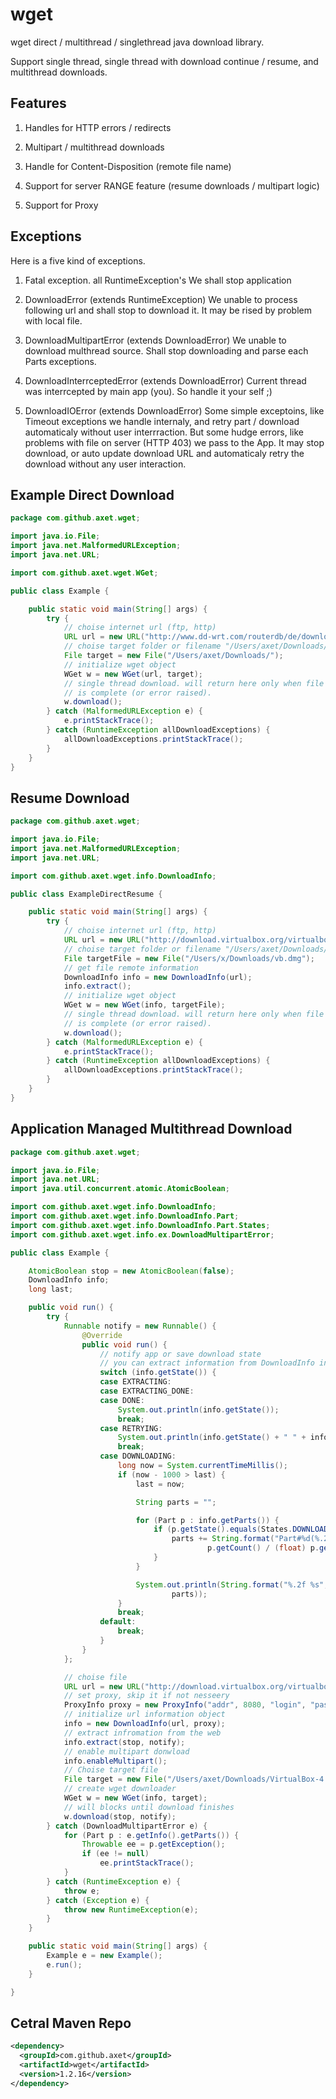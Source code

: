 # wget

wget direct / multithread / singlethread java download library.

Support single thread, single thread with download continue / resume, and multithread downloads.

## Features

1) Handles for HTTP errors / redirects

2) Multipart / multithread downloads

3) Handle for Content-Disposition (remote file name)

4) Support for server RANGE feature (resume downloads / multipart logic)

5) Support for Proxy

## Exceptions

Here is a five kind of exceptions.

1) Fatal exception. all RuntimeException's
  We shall stop application

2) DownloadError (extends RuntimeException)
  We unable to process following url and shall stop to download it. It may be rised by problem with local file.

3) DownloadMultipartError (extends DownloadError)
  We unable to download multhread source. Shall stop downloading and parse each Parts exceptions.

4) DownloadInterrceptedError (extends DownloadError)
  Current thread was interrcepted by main app (you). So handle it your self ;)
  
5) DownloadIOError (extends DownloadError)
  Some simple exceptoins, like Timeout exceptions we handle internaly, and retry part / download automaticaly without
  user interrraction. But some hudge errors, like problems with file on server (HTTP 403) we pass to the App.
  It may stop download, or auto update download URL and automaticaly retry the download without any user interaction.


## Example Direct Download

```java
package com.github.axet.wget;

import java.io.File;
import java.net.MalformedURLException;
import java.net.URL;

import com.github.axet.wget.WGet;

public class Example {

    public static void main(String[] args) {
        try {
            // choise internet url (ftp, http)
            URL url = new URL("http://www.dd-wrt.com/routerdb/de/download/D-Link/DIR-300/A1/ap61.ram/2049");
            // choise target folder or filename "/Users/axet/Downloads/ap61.ram"
            File target = new File("/Users/axet/Downloads/");
            // initialize wget object
            WGet w = new WGet(url, target);
            // single thread download. will return here only when file download
            // is complete (or error raised).
            w.download();
        } catch (MalformedURLException e) {
            e.printStackTrace();
        } catch (RuntimeException allDownloadExceptions) {
            allDownloadExceptions.printStackTrace();
        }
    }
}
```

## Resume Download

```java
package com.github.axet.wget;

import java.io.File;
import java.net.MalformedURLException;
import java.net.URL;

import com.github.axet.wget.info.DownloadInfo;

public class ExampleDirectResume {

    public static void main(String[] args) {
        try {
            // choise internet url (ftp, http)
            URL url = new URL("http://download.virtualbox.org/virtualbox/4.3.28/VirtualBox-4.3.28-100309-OSX.dmg");
            // choise target folder or filename "/Users/axet/Downloads/ap61.ram"
            File targetFile = new File("/Users/x/Downloads/vb.dmg");
            // get file remote information
            DownloadInfo info = new DownloadInfo(url);
            info.extract();
            // initialize wget object
            WGet w = new WGet(info, targetFile);
            // single thread download. will return here only when file download
            // is complete (or error raised).
            w.download();
        } catch (MalformedURLException e) {
            e.printStackTrace();
        } catch (RuntimeException allDownloadExceptions) {
            allDownloadExceptions.printStackTrace();
        }
    }
}
```

## Application Managed Multithread Download

```java
package com.github.axet.wget;

import java.io.File;
import java.net.URL;
import java.util.concurrent.atomic.AtomicBoolean;

import com.github.axet.wget.info.DownloadInfo;
import com.github.axet.wget.info.DownloadInfo.Part;
import com.github.axet.wget.info.DownloadInfo.Part.States;
import com.github.axet.wget.info.ex.DownloadMultipartError;

public class Example {

    AtomicBoolean stop = new AtomicBoolean(false);
    DownloadInfo info;
    long last;

    public void run() {
        try {
            Runnable notify = new Runnable() {
                @Override
                public void run() {
                    // notify app or save download state
                    // you can extract information from DownloadInfo info;
                    switch (info.getState()) {
                    case EXTRACTING:
                    case EXTRACTING_DONE:
                    case DONE:
                        System.out.println(info.getState());
                        break;
                    case RETRYING:
                        System.out.println(info.getState() + " " + info.getDelay());
                        break;
                    case DOWNLOADING:
                        long now = System.currentTimeMillis();
                        if (now - 1000 > last) {
                            last = now;

                            String parts = "";

                            for (Part p : info.getParts()) {
                                if (p.getState().equals(States.DOWNLOADING)) {
                                    parts += String.format("Part#%d(%.2f) ", p.getNumber(),
                                            p.getCount() / (float) p.getLength());
                                }
                            }

                            System.out.println(String.format("%.2f %s", info.getCount() / (float) info.getLength(),
                                    parts));
                        }
                        break;
                    default:
                        break;
                    }
                }
            };

            // choise file
            URL url = new URL("http://download.virtualbox.org/virtualbox/4.2.4/VirtualBox-4.2.4-81684-OSX.dmg");
            // set proxy, skip it if not nesseery
            ProxyInfo proxy = new ProxyInfo("addr", 8080, "login", "password");
            // initialize url information object
            info = new DownloadInfo(url, proxy);
            // extract infromation from the web
            info.extract(stop, notify);
            // enable multipart donwload
            info.enableMultipart();
            // Choise target file
            File target = new File("/Users/axet/Downloads/VirtualBox-4.2.4-81684-OSX.dmg");
            // create wget downloader
            WGet w = new WGet(info, target);
            // will blocks until download finishes
            w.download(stop, notify);
        } catch (DownloadMultipartError e) {
            for (Part p : e.getInfo().getParts()) {
                Throwable ee = p.getException();
                if (ee != null)
                    ee.printStackTrace();
            }
        } catch (RuntimeException e) {
            throw e;
        } catch (Exception e) {
            throw new RuntimeException(e);
        }
    }

    public static void main(String[] args) {
        Example e = new Example();
        e.run();
    }

}
```

## Cetral Maven Repo

```xml
<dependency>
  <groupId>com.github.axet</groupId>
  <artifactId>wget</artifactId>
  <version>1.2.16</version>
</dependency>
```
